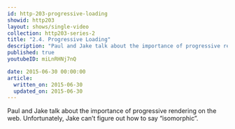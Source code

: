 ```yaml
---
id: http-203-progressive-loading
showid: http203
layout: shows/single-video
collection: http203-series-2
title: "2.4. Progressive Loading"
description: "Paul and Jake talk about the importance of progressive rendering on the web. Unfortunately, Jake can’t figure out how to say 'isomorphic'."
published: true
youtubeID: miLnRHNj7nQ

date: 2015-06-30 00:00:00
article:
  written_on: 2015-06-30
  updated_on: 2015-06-30
---
```


Paul and Jake talk about the importance of progressive rendering on the web. Unfortunately, Jake can’t figure out how to say “isomorphic”.

